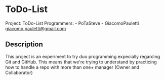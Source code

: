 # ToDo-List

Project: ToDo-List
Programmers: 
	- PoTaSteve 
	- GiacomoPauletti giacomo.pauletti@gmail.com

## Description
This project is an experiment to try duo programming expecially regarding Git and GitHub. 
This means that we're trying to understand by practicing how to handle a repo with more than one+
manager (Owner and Collaborator)


